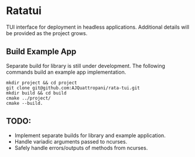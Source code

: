 # Ratatui

TUI interface for deployment in headless applications. Additional details will be provided as the project grows.

## Build Example App

Separate build for library is still under development. The following commands build an example app implementation.

```
mkdir project && cd project
git clone git@github.com:AJQuattropani/rata-tui.git
mkdir build && cd build
cmake ../project/
cmake --build.
```

## TODO:
- Implement separate builds for library and example application.
- Handle variadic arguments passed to ncurses.
- Safely handle errors/outputs of methods from ncurses.



